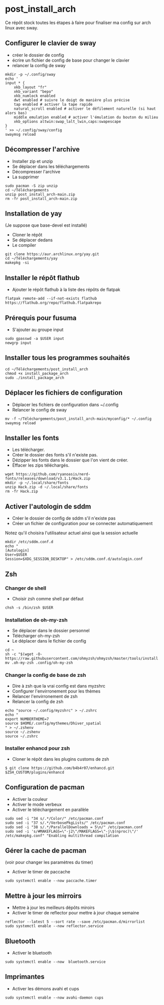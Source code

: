 # post_install_arch
Ce répôt stock toutes les étapes à faire pour finaliser ma config sur arch
linux avec sway.

## Configurer le clavier de sway

- créer le dossier de config
- écrire un fichier de config de base pour changer le clavier
- relancer la config de sway

```
mkdir -p ~/.config/sway
echo '
input * {
    xkb_layout "fr"
    xkb_variant "bepo"
    xkb_numlock enabled
    dwt enabled # suivre le doigt de manière plus précise
    tap enabled # activer la tape rapide
    natural_scroll enabled # activer le défilement naturelle (si haut alors bas)
    middle_emulation enabled # activer l'émulation du bouton du milieu
    xkb_options altwin:swap_lalt_lwin,caps:swapescape
}
' >> ~/.config/sway/config
swaymsg reload
```

## Décompresser l'archive
- Installer zip et unzip
- Se déplacer dans les téléchargements
- Décompresser l'archive
- La supprimer

```
sudo pacman -S zip unzip
cd ~/Téléchargements
unzip post_install_arch-main.zip
rm -fr post_install_arch-main.zip
```

## Installation de yay
(Je suppose que base-devel est installé)
- Cloner le répôt
- Se déplacer dedans
- Le compiler

```
git clone https://aur.archlinux.org/yay.git
cd ~/Téléchargements/yay
makepkg -si
```

## Installer le répôt flathub
- Ajouter le répôt flathub à la liste des répôts de flatpak

```
flatpak remote-add --if-not-exists flathub https://flathub.org/repo/flathub.flatpakrepo
```

## Prérequis pour fusuma
- S'ajouter au groupe input

```
sudo gpasswd -a $USER input
newgrp input
```

## Installer tous les programmes souhaités

```
cd ~/Téléchargements/post_install_arch
chmod +x install_package_arch
sudo ./install_package_arch
```

## Déplacer les fichiers de configuration
- Déplacer les fichiers de configuration dans ~/.config
- Relancer le config de sway

```
mv -f ~/Téléchargements/post_install_arch-main/myconfig/* ~/.config
swaymsg reload
```

## Installer les fonts
- Les télécharger.
- Créer le dossier des fonts s'il n'existe pas.
- Dézipper les fonts dans le dossier que l'on vient de créer.
- Éffacer les zips téléchargés.

```
wget https://github.com/ryanoasis/nerd-fonts/releases/download/v3.1.1/Hack.zip
mkdir -p ~/.local/share/fonts
unzip Hack.zip -d ~/.local/share/fonts
rm -fr Hack.zip
```

## Activer l'autologin de sddm
- Créer le dossier de config de sddm s'il n'existe pas
- Créer un fichier de configuration pour se connecter automatiquement

Notez qu'il choisira l'utilisateur actuel ainsi que la session actuelle

```
mkdir /etc/sddm.conf.d
echo "
[Autologin]
User=$USER
Session=$XDG_SESSION_DESKTOP" > /etc/sddm.conf.d/autologin.conf
```

## Zsh

### Changer de shell
- Choisir zsh comme shell par défaut

```
chsh -s /bin/zsh $USER
```

### Installation de oh-my-zsh
- Se déplacer dans le dossier personnel
- Télécharger oh-my-zsh
- Le déplacer dans le fichier de config

```
cd ~
sh -c "$(wget -O- https://raw.githubusercontent.com/ohmyzsh/ohmyzsh/master/tools/install.sh)"
mv .oh-my-zsh .config/oh-my-zsh
```

### Changer la config de base de zsh
- Dire à zsh que la vrai config est dans myzshrc
- Configurer l'envirronement pour les thèmes
- Relancer l'envirronement de zsh
- Relancer la config de zsh

```
echo "source ~/.config/myzshrc" > ~/.zshrc
echo "
export NUMBERTHEME=7
source $HOME/.config/mythemes/Dhiver_spatial
" > ~/.zshenv
source ~/.zshenv
source ~/.zshrc
```

### Installer enhancd pour zsh
- Cloner le répôt dans les plugins customs de zsh

```
$ git clone https://github.com/b4b4r07/enhancd.git $ZSH_CUSTOM/plugins/enhancd
```

## Configuration de pacman
- Activer la couleur
- Activer le mode verbeux
- Activer le téléchargement en parallèle

```
sudo sed -i "34 s/.*/Color/" /etc/pacman.conf
sudo sed -i "37 s/.*/VerbosePkgLists/" /etc/pacman.conf
sudo sed -i "38 s/.*/ParallelDownloads = 5\n/" /etc/pacman.conf
sudo sed -i 's/#MAKEFLAGS=\"-j2\"/MAKEFLAGS=\"-j\$(nproc)\"/' /etc/makepkg.conf" "Enabling multithread compilation
```

## Gérer la cache de pacman
(voir pour changer les paramètres du timer)
- Activer le timer de paccache

```
sudo systemctl enable --now paccache.timer
```

## Mettre à jour les mirroirs
- Mettre à jour les meilleurs dépôts miroirs
- Activer le timer de reflector pour mettre à jour chaque semaine

```
reflector --latest 5 --sort rate --save /etc/pacman.d/mirrorlist
sudo systemctl enable --now reflector.service
```

## Bluetooth
- Activer le bluetooth

```
sudo systemctl enable --now  bluetooth.service
```

## Imprimantes
- Activer les démons avahi et cups

```
sudo systemctl enable --now avahi-daemon cups
```

